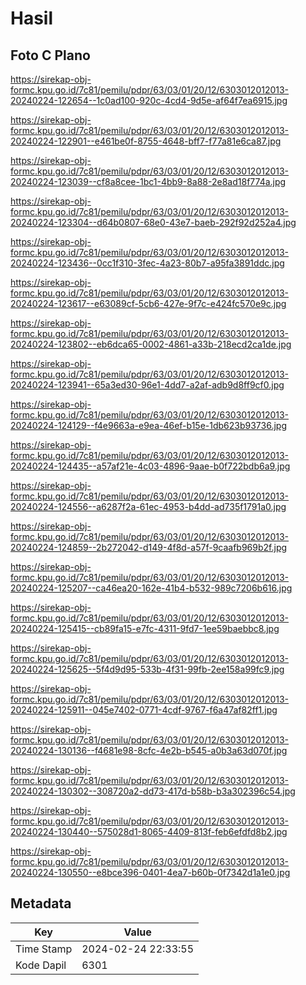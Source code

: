 # Hasil

## Foto C Plano

https://sirekap-obj-formc.kpu.go.id/7c81/pemilu/pdpr/63/03/01/20/12/6303012012013-20240224-122654--1c0ad100-920c-4cd4-9d5e-af64f7ea6915.jpg

https://sirekap-obj-formc.kpu.go.id/7c81/pemilu/pdpr/63/03/01/20/12/6303012012013-20240224-122901--e461be0f-8755-4648-bff7-f77a81e6ca87.jpg

https://sirekap-obj-formc.kpu.go.id/7c81/pemilu/pdpr/63/03/01/20/12/6303012012013-20240224-123039--cf8a8cee-1bc1-4bb9-8a88-2e8ad18f774a.jpg

https://sirekap-obj-formc.kpu.go.id/7c81/pemilu/pdpr/63/03/01/20/12/6303012012013-20240224-123304--d64b0807-68e0-43e7-baeb-292f92d252a4.jpg

https://sirekap-obj-formc.kpu.go.id/7c81/pemilu/pdpr/63/03/01/20/12/6303012012013-20240224-123436--0cc1f310-3fec-4a23-80b7-a95fa3891ddc.jpg

https://sirekap-obj-formc.kpu.go.id/7c81/pemilu/pdpr/63/03/01/20/12/6303012012013-20240224-123617--e63089cf-5cb6-427e-9f7c-e424fc570e9c.jpg

https://sirekap-obj-formc.kpu.go.id/7c81/pemilu/pdpr/63/03/01/20/12/6303012012013-20240224-123802--eb6dca65-0002-4861-a33b-218ecd2ca1de.jpg

https://sirekap-obj-formc.kpu.go.id/7c81/pemilu/pdpr/63/03/01/20/12/6303012012013-20240224-123941--65a3ed30-96e1-4dd7-a2af-adb9d8ff9cf0.jpg

https://sirekap-obj-formc.kpu.go.id/7c81/pemilu/pdpr/63/03/01/20/12/6303012012013-20240224-124129--f4e9663a-e9ea-46ef-b15e-1db623b93736.jpg

https://sirekap-obj-formc.kpu.go.id/7c81/pemilu/pdpr/63/03/01/20/12/6303012012013-20240224-124435--a57af21e-4c03-4896-9aae-b0f722bdb6a9.jpg

https://sirekap-obj-formc.kpu.go.id/7c81/pemilu/pdpr/63/03/01/20/12/6303012012013-20240224-124556--a6287f2a-61ec-4953-b4dd-ad735f1791a0.jpg

https://sirekap-obj-formc.kpu.go.id/7c81/pemilu/pdpr/63/03/01/20/12/6303012012013-20240224-124859--2b272042-d149-4f8d-a57f-9caafb969b2f.jpg

https://sirekap-obj-formc.kpu.go.id/7c81/pemilu/pdpr/63/03/01/20/12/6303012012013-20240224-125207--ca46ea20-162e-41b4-b532-989c7206b616.jpg

https://sirekap-obj-formc.kpu.go.id/7c81/pemilu/pdpr/63/03/01/20/12/6303012012013-20240224-125415--cb89fa15-e7fc-4311-9fd7-1ee59baebbc8.jpg

https://sirekap-obj-formc.kpu.go.id/7c81/pemilu/pdpr/63/03/01/20/12/6303012012013-20240224-125625--5f4d9d95-533b-4f31-99fb-2ee158a99fc9.jpg

https://sirekap-obj-formc.kpu.go.id/7c81/pemilu/pdpr/63/03/01/20/12/6303012012013-20240224-125911--045e7402-0771-4cdf-9767-f6a47af82ff1.jpg

https://sirekap-obj-formc.kpu.go.id/7c81/pemilu/pdpr/63/03/01/20/12/6303012012013-20240224-130136--f4681e98-8cfc-4e2b-b545-a0b3a63d070f.jpg

https://sirekap-obj-formc.kpu.go.id/7c81/pemilu/pdpr/63/03/01/20/12/6303012012013-20240224-130302--308720a2-dd73-417d-b58b-b3a302396c54.jpg

https://sirekap-obj-formc.kpu.go.id/7c81/pemilu/pdpr/63/03/01/20/12/6303012012013-20240224-130440--575028d1-8065-4409-813f-feb6efdfd8b2.jpg

https://sirekap-obj-formc.kpu.go.id/7c81/pemilu/pdpr/63/03/01/20/12/6303012012013-20240224-130550--e8bce396-0401-4ea7-b60b-0f7342d1a1e0.jpg


## Metadata

| Key        | Value               |
| ---------- | ------------------- |
| Time Stamp | 2024-02-24 22:33:55 |
| Kode Dapil | 6301                |



